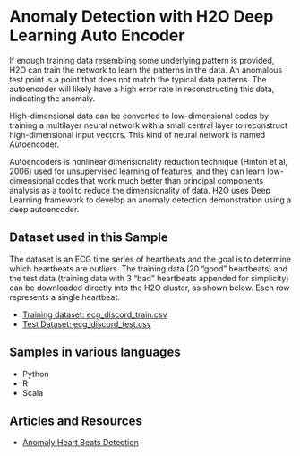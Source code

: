 # Anomaly Detection with H2O Deep Learning Auto Encoder #

If enough training data resembling some underlying pattern is provided, H2O can train the network to learn the patterns in the data. An anomalous test point is a point that does not match the typical data patterns. The autoencoder will likely have a high error rate in reconstructing this data, indicating the anomaly.

High-dimensional data can be converted to low-dimensional codes by training a multilayer neural network with a small central layer to reconstruct high-dimensional input vectors. This kind of neural network is named Autoencoder.

Autoencoders is nonlinear dimensionality reduction technique (Hinton et al, 2006) used for unsupervised learning of features, and they can learn low-dimensional codes that work much better than principal components analysis as a tool to reduce the dimensionality of data. H2O uses Deep Learning framework to develop an anomaly detection demonstration using a deep autoencoder. 

## Dataset used in this Sample ##

The dataset is an ECG time series of heartbeats and the goal is to determine which heartbeats are outliers. The training data (20 “good” heartbeats) and the test data (training data with 3 “bad” heartbeats appended for simplicity) can be downloaded directly into the H2O cluster, as shown below. Each row represents a single heartbeat.

 - [Training dataset: ecg_discord_train.csv](https://raw.githubusercontent.com/Avkash/mldl/master/data/ecg_discord_train.csv)
 - [Test Dataset: ecg_discord_test.csv](https://raw.githubusercontent.com/Avkash/mldl/master/data/ecg_discord_test.csv)

## Samples in various languages ##
 - Python
 - R
 - Scala

## Articles and Resources ##
 - [Anomaly Heart Beats Detection](https://github.com/h2oai/h2o-3/blob/master/examples/deeplearning/notebooks/deeplearning_anomaly_detection.ipynb)
